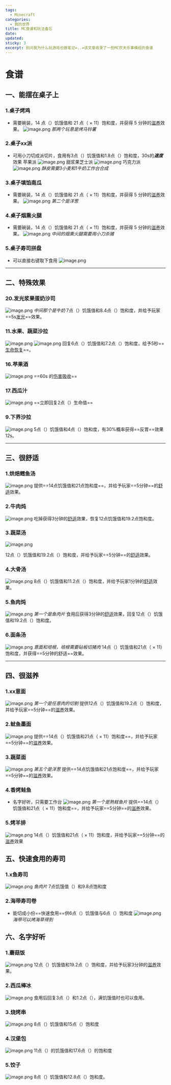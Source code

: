 ```yaml
---
tags:
  - Minecraft
categories:
  - 我的世界
title: MC食谱和玩法备忘
date: 
updated: 
sticky: 3
excerpt: 别问我为什么玩游戏也做笔记=..=该文章收录了一些MC农夫乐事模组的食谱
---
```

# 食谱
## 一、能摆在桌子上
### 1.桌子烤鸡
+ 需要碗装，14 点（）饥饿值和 21 点（ × 11）饱和度，并获得 5 分钟的[滋养](https://www.mcmod.cn/item/410096.html "滋养")效果。
![image.png](https://leaves520-1326362500.cos.ap-nanjing.myqcloud.com/20240907001455.png)
*那两个玩意是烤马铃薯*

### 2.桌子xx派
+ 可用小刀切成派切片，食用有3点（）饥饿值和1.8点（）饱和度，30s的***速度***效果
苹果派
![image.png](https://leaves520-1326362500.cos.ap-nanjing.myqcloud.com/20240907000428.png)
甜浆果芝士派
![image.png](https://leaves520-1326362500.cos.ap-nanjing.myqcloud.com/20240907011226.png)
巧克力派
![image.png](https://leaves520-1326362500.cos.ap-nanjing.myqcloud.com/20240907011409.png)
*酥皮需要3小麦和1牛奶工作台合成*

### 3.桌子填馅南瓜
+ 需要碗装，14 点（）饥饿值和 21 点（ × 11）饱和度，并获得 5 分钟的[滋养](https://www.mcmod.cn/item/410096.html "滋养")效果。
![image.png](https://leaves520-1326362500.cos.ap-nanjing.myqcloud.com/20240907002246.png)
*第二个是洋葱*

### 4.桌子烟熏火腿
+ 需要碗装，14 点（）饥饿值和 21 点（ × 11）饱和度，并获得 5 分钟的[滋养](https://www.mcmod.cn/item/410096.html "滋养")效果。
![image.png](https://leaves520-1326362500.cos.ap-nanjing.myqcloud.com/20240907002441.png)
*中间的烟熏火腿需要用小刀杀猪*

### 5.桌子寿司拼盘
+ 可以直接右键取下食用
![image.png](https://leaves520-1326362500.cos.ap-nanjing.myqcloud.com/20240907011115.png)

---
## 二、特殊效果
### 20.发光浆果蛋奶沙司
![image.png](https://leaves520-1326362500.cos.ap-nanjing.myqcloud.com/20240907010231.png)
*中间那个是牛奶*
7点（）饥饿值和8.4点（）饱和度，并给予玩家==5s[发光](https://www.mcmod.cn/item/35457.html)==效果。

### 11.水果、蔬菜沙拉
![image.png](https://leaves520-1326362500.cos.ap-nanjing.myqcloud.com/20240907001050.png)
![image.png](https://leaves520-1326362500.cos.ap-nanjing.myqcloud.com/20240907001239.png)
回复6点（）饥饿值和7.2点（）饱和度，给予5秒==[生命恢复](https://www.mcmod.cn/item/9387.html "生命恢复 (Regeneration)")==。

### 16.苹果酒
![image.png](https://leaves520-1326362500.cos.ap-nanjing.myqcloud.com/20240907002605.png)
==60s 的[伤害吸收](https://www.mcmod.cn/item/9399.html)==

### 17.西瓜汁
![image.png](https://leaves520-1326362500.cos.ap-nanjing.myqcloud.com/20240907002650.png)
==立即回复2点（）生命值==
### 9.下界沙拉
![image.png](https://leaves520-1326362500.cos.ap-nanjing.myqcloud.com/20240907000843.png)
5点（）饥饿值和4点（）饱和度，有30%概率获得==反胃==效果12s。

---
## 三、很舒适
### 1.烘焙鳕鱼汤
![image.png](https://leaves520-1326362500.cos.ap-nanjing.myqcloud.com/20240906235135.png)
提供==14点饥饿值和21点饱和度==，并给予玩家==5分钟==的[舒适](https://www.mcmod.cn/item/413997.html)效果。
### 2.牛肉炖
![image.png](https://leaves520-1326362500.cos.ap-nanjing.myqcloud.com/20240906234620.png)
吃掉获得3分钟的[舒适](https://www.mcmod.cn/item/413997.html)效果，恢复12点饥饿值和19.2点饱和度。

### 3.蔬菜汤
![image.png](https://leaves520-1326362500.cos.ap-nanjing.myqcloud.com/20240906234806.png)

12点（）饥饿值和19.2点（）饱和度，并给予玩家==5分钟==的[舒适](https://www.mcmod.cn/item/413997.html)效果。
### 4.大骨汤
![image.png](https://leaves520-1326362500.cos.ap-nanjing.myqcloud.com/20240907010829.png)
8点（）饥饿值和11.2点（）饱和度，并给予玩家1分钟的[舒适](https://www.mcmod.cn/item/413997.html)效果。

### 5.鱼肉炖
![image.png](https://leaves520-1326362500.cos.ap-nanjing.myqcloud.com/20240906234948.png)
*第一个是鱼肉片*
食用后获得3分钟的[舒适](https://www.mcmod.cn/item/413997.html)效果，回复12点（）饥饿值和19.2点（）饱和度。

### 6.面条汤
![image.png](https://leaves520-1326362500.cos.ap-nanjing.myqcloud.com/20240907002829.png)
*意面和培根，培根需要砧板切猪肉*
14点（）饥饿值和21点（ × 11）饱和度，并获得==5分钟的舒适==效果。

---
## 四、很滋养
### 1.xx意面
![image.png](https://leaves520-1326362500.cos.ap-nanjing.myqcloud.com/20240906235421.png)
*第一个是任意肉的切割*
提供12点（）饥饿值和19.2点（）饱和度，并给予玩家==5分钟==的[滋养](https://www.mcmod.cn/item/410096.html)效果。
### 2.鱿鱼墨面
![image.png](https://leaves520-1326362500.cos.ap-nanjing.myqcloud.com/20240906235911.png)
提供==14点（）饥饿值和21点（ × 11）饱和度==，并给予玩家==5分钟==的[滋养](https://www.mcmod.cn/item/410096.html)效果。

### 3.蔬菜面
![image.png](https://leaves520-1326362500.cos.ap-nanjing.myqcloud.com/20240906235656.png)
*第五个是洋葱*
提供==14点饥饿值和21点饱和度==，并给予玩家==5分钟==的[滋养](https://www.mcmod.cn/item/410096.html)效果。


### 4.香烤鲑鱼
+ 名字好听，只需要工作台
![image.png](https://leaves520-1326362500.cos.ap-nanjing.myqcloud.com/20240907000042.png)
*第一个是熟鲑鱼片*
提供==14点（）饥饿值和21点（ × 11）饱和度==，并给予玩家==5分钟==的[滋养](https://www.mcmod.cn/item/410096.html)效果。

### 5.烤羊排
![image.png](https://leaves520-1326362500.cos.ap-nanjing.myqcloud.com/20240907010113.png)
14点（）饥饿值和21点（ × 11）饱和度，并给予玩家==5分钟==的[滋养](https://www.mcmod.cn/item/410096.html)效果


## 五、快速食用的寿司
### 1.x鱼寿司
![image.png](https://leaves520-1326362500.cos.ap-nanjing.myqcloud.com/20240907010436.png)
*鱼肉片*
7点饥饿值（）和9.8点饱和度

### 2.海带寿司卷
+ 能切成小份==快速食用==供6点（）饥饿值与6点（）饱和度
![image.png](https://leaves520-1326362500.cos.ap-nanjing.myqcloud.com/20240907010712.png)
*海带可以烤海草得到*

## 六、名字好听
### 1.蘑菇饭
![image.png](https://leaves520-1326362500.cos.ap-nanjing.myqcloud.com/20240907010926.png)
12点（）饥饿值和19.2点（）饱和度，并给予玩家3分钟的[滋养](https://www.mcmod.cn/item/410096.html)效果。

### 2.西瓜棒冰
![image.png](https://leaves520-1326362500.cos.ap-nanjing.myqcloud.com/20240907000955.png)
食用后回复3点（）和1.2点（），满饥饿值时也可以食用。

### 3.烧烤串
![image.png](https://leaves520-1326362500.cos.ap-nanjing.myqcloud.com/20240907011620.png)
8点（）饥饿值和15点（）饱和度

### 4.汉堡包
![image.png](https://leaves520-1326362500.cos.ap-nanjing.myqcloud.com/20240907011810.png)
11点（）的饥饿值和17.6点（）的饱和度

### 5.饺子
![image.png](https://leaves520-1326362500.cos.ap-nanjing.myqcloud.com/20240907011838.png)
8点（）饥饿值和12.8点（）饱和度。
